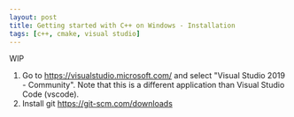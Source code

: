 ```yaml
---
layout: post
title: Getting started with C++ on Windows - Installation
tags: [c++, cmake, visual studio]
---
```


WIP

1. Go to https://visualstudio.microsoft.com/ and select "Visual Studio 2019 - Community". Note that this is a different application than Visual Studio Code (vscode).
2. Install git https://git-scm.com/downloads
